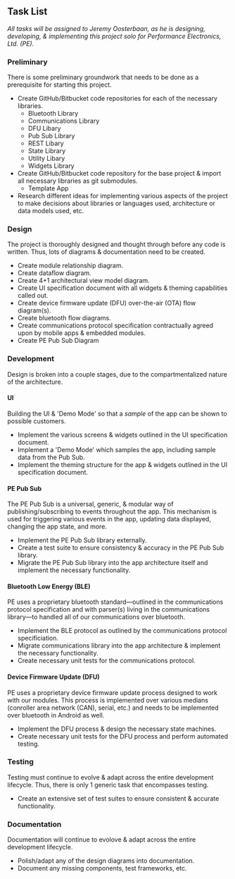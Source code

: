## Task List
*All tasks will be assigned to Jeremy Oosterbaan, as he is designing, developing, & implementing this project solo for Performance Electronics, Ltd. (PE).*

### Preliminary
There is some preliminary groundwork that needs to be done as a prerequisite for starting this project. 
- Create GitHub/Bitbucket code repositories for each of the necessary libraries.
  - Bluetooth Library
  - Communications Library
  - DFU Libary
  - Pub Sub Library
  - REST Libary
  - State Library
  - Utility Libary
  - Widgets Library
- Create GitHub/Bitbucket code repository for the base project & import all necessary libraries as git submodules.
  - Template App
- Research different ideas for implementing various aspects of the project to make decisions about libraries or languages used, architecture or data models used, etc.

### Design
The project is thoroughly designed and thought through before any code is written. Thus, lots of diagrams & documentation need to be created.
- Create module relationship diagram.
- Create dataflow diagram.
- Create 4+1 architectural view model diagram.
- Create UI specification document with all widgets & theming capabilities called out.
- Create device firmware update (DFU) over-the-air (OTA) flow diagram(s).
- Create bluetooth flow diagrams.
- Create communications protocol specification contractually agreed upon by mobile apps & embedded modules.
- Create PE Pub Sub Diagram

### Development
Design is broken into a couple stages, due to the compartmentalized nature of the architecture.

#### UI
Building the UI & 'Demo Mode' so that a *sample* of the app can be shown to possible customers.
- Implement the various screens & widgets outlined in the UI specification document.
- Implement a 'Demo Mode' which samples the app, including sample data from the Pub Sub.
- Implement the theming structure for the app & widgets outlined in the UI specification document.

#### PE Pub Sub
The PE Pub Sub is a universal, generic, & modular way of publishing/subscribing to events throughout the app. This mechanism is used for triggering various events in the app, updating data displayed, changing the app state, and more.
- Implement the PE Pub Sub library externally.
- Create a test suite to ensure consistency & accuracy in the PE Pub Sub library.
- Migrate the PE Pub Sub library into the app architecture itself and implement the necessary functionality.

#### Bluetooth Low Energy (BLE)
PE uses a proprietary bluetooth standard—outlined in the communications protocol specification and with parser(s) living in the communications library—to handled all of our communications over bluetooth.
- Implement the BLE protocol as outlined by the communications protocol specificiation.
- Migrate communications library into the app architecture & implement the necessary functionality.
- Create necessary unit tests for the communications protocol.

#### Device Firmware Update (DFU)
PE uses a proprietary device firmware update process designed to work with our modules. This process is implemented over various medians (conroller area network (CAN), serial, etc.) and needs to be implemented over bluetooth in Android as well.
- Implement the DFU process & design the necessary state machines.
- Create necessary unit tests for the DFU process and perform automated testing.

### Testing
Testing must continue to evolve & adapt across the entire development lifecycle. Thus, there is only 1 generic task that encompasses testing.
- Create an extensive set of test suites to ensure consistent & accurate functionality.

### Documentation
Documentation will continue to evolove & adapt across the entire development lifecycle.
- Polish/adapt any of the design diagrams into documentation.
- Document any missing components, test frameworks, etc.
